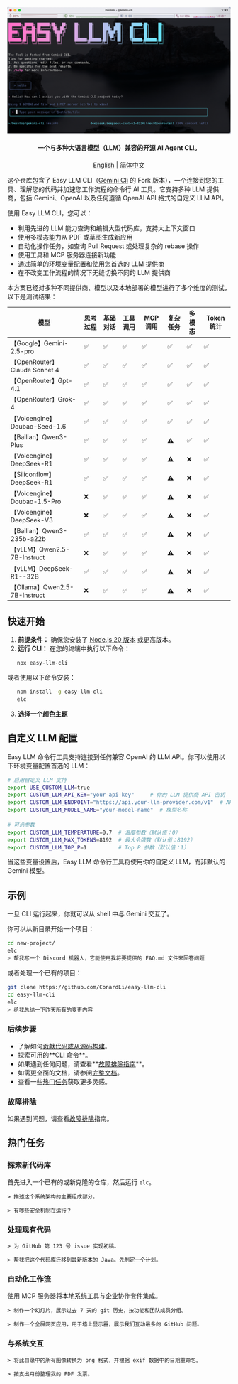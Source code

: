 

![Easy LLM CLI 截图](./docs/assets/openrouter.png)

<div align="center">

<h4> 一个与多种大语言模型（LLM）兼容的开源 AI Agent CLI。  </h4>

[English](./README.md) | [简体中文](./README.zh-CN.md)

</div>

这个仓库包含了 Easy LLM CLI（[Gemini Cli](https://github.com/google-gemini/gemini-cli)  的 Fork 版本），一个连接到您的工具、理解您的代码并加速您工作流程的命令行 AI 工具。它支持多种 LLM 提供商，包括 Gemini、OpenAI 以及任何遵循 OpenAI API 格式的自定义 LLM API。

使用 Easy LLM CLI，您可以：

- 利用先进的 LLM 能力查询和编辑大型代码库，支持大上下文窗口
- 使用多模态能力从 PDF 或草图生成新应用
- 自动化操作任务，如查询 Pull Request 或处理复杂的 rebase 操作
- 使用工具和 MCP 服务器连接新功能
- 通过简单的环境变量配置和使用您首选的 LLM 提供商
- 在不改变工作流程的情况下无缝切换不同的 LLM 提供商

本方案已经对多种不同提供商、模型以及本地部署的模型进行了多个维度的测试，以下是测试结果：

|  模型 | 思考过程 | 基础对话 | 工具调用 | MCP 调用 | 复杂任务 | 多模态 | Token 统计 |
| --- | --- | --- | --- | --- | --- | --- | --- |
| 【Google】Gemini-2.5-pro | ✅ | ✅ | ✅ | ✅ | ✅ | ✅ | ✅ | ✅ |
| 【OpenRouter】Claude Sonnet 4 | ✅ | ✅ | ✅ | ✅ | ✅ | ✅ | ✅ | ✅ |
| 【OpenRouter】Gpt-4.1 | ✅ | ✅ | ✅ | ✅ | ✅ | ✅ | ✅ | ✅ |
| 【OpenRouter】Grok-4 | ✅ | ✅ | ✅ | ✅ | ✅ | ✅ | ✅ | ✅ |
| 【Volcengine】Doubao-Seed-1.6 | ✅ | ✅ | ✅ | ✅ | ✅ | ✅ | ✅ | ✅ |
| 【Bailian】Qwen3-Plus | ✅ | ✅ | ✅ | ✅ | ⚠️ | ✅ | ✅ |
| 【Volcengine】DeepSeek-R1 | ✅ | ✅ | ✅ | ✅ | ⚠️ | ❌ | ✅ |
| 【Siliconflow】DeepSeek-R1 | ✅ | ✅ | ✅ | ✅ | ⚠️ | ❌ | ✅ |
| 【Volcengine】Doubao-1.5-Pro | ❌ | ✅ | ✅ | ✅ | ⚠️ | ❌ | ✅ |
| 【Volcengine】DeepSeek-V3 | ❌ | ✅ | ✅ | ✅ | ⚠️ | ❌ | ✅ |
| 【Bailian】Qwen3-235b-a22b | ✅ | ✅ | ✅ | ✅ | ⚠️ | ❌ | ✅ |
| 【vLLM】Qwen2.5-7B-Instruct | ❌ | ✅ | ✅ | ✅ | ⚠️ | ❌ | ✅ |
| 【vLLM】DeepSeek-R1--32B | ✅ | ✅ | ✅ | ✅ | ⚠️ | ❌ | ✅ |
| 【Ollama】Qwen2.5-7B-Instruct | ❌ | ✅ | ✅ | ✅ | ⚠️ | ❌ | ✅ |

## 快速开始

1. **前提条件：** 确保您安装了 [Node.js 20 版本](https://nodejs.org/en/download) 或更高版本。
2. **运行 CLI：** 在您的终端中执行以下命令：

```bash
   npx easy-llm-cli
```

或者使用以下命令安装：

```bash
   npm install -g easy-llm-cli
   elc
```

3. **选择一个颜色主题**
## 自定义 LLM 配置

Easy LLM 命令行工具支持连接到任何兼容 OpenAI 的 LLM API。你可以使用以下环境变量配置首选的 LLM：

```bash
# 启用自定义 LLM 支持
export USE_CUSTOM_LLM=true
export CUSTOM_LLM_API_KEY="your-api-key"     # 你的 LLM 提供商 API 密钥
export CUSTOM_LLM_ENDPOINT="https://api.your-llm-provider.com/v1"  # API 端点
export CUSTOM_LLM_MODEL_NAME="your-model-name"  # 模型名称

# 可选参数
export CUSTOM_LLM_TEMPERATURE=0.7  # 温度参数（默认值：0）
export CUSTOM_LLM_MAX_TOKENS=8192  # 最大令牌数（默认值：8192）
export CUSTOM_LLM_TOP_P=1          # Top P 参数（默认值：1）
```

当这些变量设置后，Easy LLM 命令行工具将使用你的自定义 LLM，而非默认的 Gemini 模型。


## 示例

一旦 CLI 运行起来，你就可以从 shell 中与 Gemini 交互了。

你可以从新目录开始一个项目：

```sh
cd new-project/
elc
> 帮我写一个 Discord 机器人，它能使用我将要提供的 FAQ.md 文件来回答问题
```

或者处理一个已有的项目：

```sh
git clone https://github.com/ConardLi/easy-llm-cli
cd easy-llm-cli
elc
> 给我总结一下昨天所有的变更内容
```

### 后续步骤

- 了解如何[贡献代码或从源码构建](./CONTRIBUTING.md)。
- 探索可用的**[CLI 命令](./docs/cli/commands.md)**。
- 如果遇到任何问题，请查看**[故障排除指南](./docs/troubleshooting.md)**。
- 如需更全面的文档，请参阅[完整文档](./docs/index.md)。
- 查看一些[热门任务](#热门任务)获取更多灵感。

### 故障排除

如果遇到问题，请查看[故障排除](docs/troubleshooting.md)指南。

## 热门任务

### 探索新代码库

首先进入一个已有的或新克隆的仓库，然后运行 `elc`。

```text
> 描述这个系统架构的主要组成部分。
```

```text
> 有哪些安全机制在运行？
```

### 处理现有代码

```text
> 为 GitHub 第 123 号 issue 实现初稿。
```

```text
> 帮我把这个代码库迁移到最新版本的 Java。先制定一个计划。
```

### 自动化工作流

使用 MCP 服务器将本地系统工具与企业协作套件集成。

```text
> 制作一个幻灯片，展示过去 7 天的 git 历史，按功能和团队成员分组。
```

```text
> 制作一个全屏网页应用，用于墙上显示器，展示我们互动最多的 GitHub 问题。
```

### 与系统交互

```text
> 将此目录中的所有图像转换为 png 格式，并根据 exif 数据中的日期重命名。
```

```text
> 按支出月份整理我的 PDF 发票。
```

